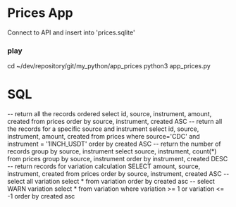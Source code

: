 # Prices App
Connect to API and insert into 'prices.sqlite'

### play
cd ~/dev/repository/git/my_python/app_prices
python3 app_prices.py

# SQL
-- return all the records ordered
 select id,
        source,
        instrument,
        amount,
        created
    from prices 
  order by source, instrument, created ASC
-- return all the records for a specific source and instrument
 select id,
        source,
        instrument,
        amount,
        created
    from prices 
   where source='CDC'
     and instrument = '1INCH_USDT'
   order by created ASC
-- return the number of records group by source, instrument
  select source,
         instrument,
         count(*)
    from prices 
   group by source, instrument
   order by instrument, created DESC
-- return records for variation calculation
SELECT amount, source, instrument, created from prices order by source, instrument, created ASC
-- select all variation
select * from variation order by created asc
-- select WARN variation
select * 
  from variation 
 where variation >= 1
    or variation <= -1
 order by created asc
